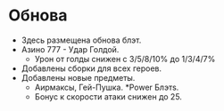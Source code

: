 # Обнова
 * Здесь размещена обнова блэт.
* Азино 777 - Удар Голдой.
    * Урон от голды снижен с 3/5/8/10% до 1/3/4/7%
 * Добавлены сборки для всех героев.
 * Добавлены новые предметы.
    * Аирмаксы, Гей-Пушка.
 *Power Блэтs.
    * Бонус к скорости атаки снижен до 25.
